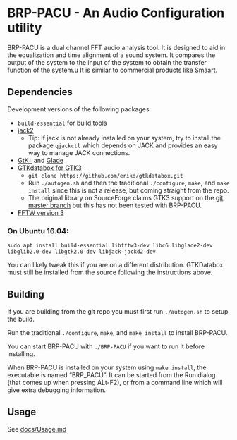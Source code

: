 # BRP-PACU - An Audio Configuration utility
BRP-PACU is a dual channel FFT audio analysis tool. It is designed to aid in the equalization and time alignment of a sound system. It compares the output of the system to the input of the system to obtain the transfer function of the system.u It is similar to commercial products like [Smaart](https://en.wikipedia.org/wiki/Smaart).

## Dependencies
Development versions of the following packages:
* `build-essential` for build tools
* [jack2](http://jackaudio.org/)
  * Tip: If jack is not already installed on your system, try to install the package `qjackctl` which depends on JACK and provides an easy way to manage JACK connections.
* [GtK+](https://www.gtk.org/) and [Glade](https://glade.gnome.org/)
* [GTKdatabox for GTK3](https://github.com/erikd/gtkdatabox)
  * `git clone https://github.com/erikd/gtkdatabox.git`
  * Run `./autogen.sh` and then the traditional `./configure`, `make`, and `make install` since this is not a release, but coming straight from the repo.
  * The original library on SourceForge claims GTK3 support on the [git master branch](https://sourceforge.net/p/gtkdatabox/git/ci/master/tree/) but this has not been tested with BRP-PACU.
* [FFTW version 3](http://www.fftw.org/)

### On Ubuntu 16.04:  
```
sudo apt install build-essential libfftw3-dev libc6 libglade2-dev libglib2.0-dev libgtk2.0-dev libjack-jackd2-dev
```
You can likely tweak this if you are on a different distribution. GTKDatabox must still be installed from the source following the instructions above.

## Building

If you are building from the git repo you must first run `./autogen.sh` to setup the build.

Run the traditional `./configure`, `make`, and `make install` to install BRP-PACU.

You can start BRP-PACU with `./BRP-PACU` if you want to run it before installing.

When BRP-PACU is installed on your system using `make install`, the executable is named “BRP_PACU”. It can be started from the Run dialog (that comes up when pressing ALt-F2), or from a command line which will give extra debugging information.

## Usage
See [docs/Usage.md](docs/Usage.md)
